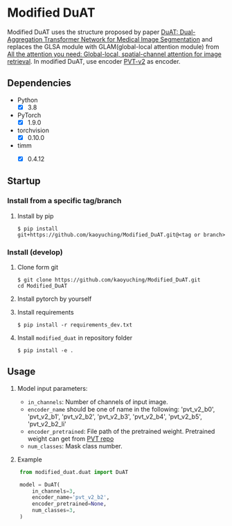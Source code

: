 # Modified DuAT
Modified DuAT uses the structure proposed by paper [DuAT: Dual-Aggregation Transformer Network for Medical Image Segmentation](https://arxiv.org/abs/2212.11677)
and replaces the GLSA module with GLAM(global-local attention module) from [All the attention you need: Global-local, spatial-channel attention for image retrieval](https://arxiv.org/abs/2107.08000).
In modified DuAT, use encoder [PVT-v2](https://github.com/whai362/PVT) as encoder.


## Dependencies
- Python
    - [x] 3.8
- PyTorch
    - [x] 1.9.0
- torchvision
    - [x] 0.10.0
- timm
    - [x] 0.4.12


## Startup
### Install from a specific tag/branch
1. Install by pip

    ```shell
    $ pip install git+https://github.com/kaoyuching/Modified_DuAT.git@<tag or branch>
    ```

### Install (develop)
1. Clone form git

    ```shell
    $ git clone https://github.com/kaoyuching/Modified_DuAT.git
    cd Modified_DuAT
    ```

2. Install pytorch by yourself

3. Install requirements

    ```shell
    $ pip install -r requirements_dev.txt
    ```

4. Install `modified_duat` in repository folder

    ```shell
    $ pip install -e .
    ````


## Usage
1. Model input parameters:
    - `in_channels`:
        Number of channels of input image.
    - `encoder_name` should be one of name in the following:
        'pvt_v2_b0', 'pvt_v2_b1', 'pvt_v2_b2', 'pvt_v2_b3', 'pvt_v2_b4', 'pvt_v2_b5', 'pvt_v2_b2_li'
    - `encoder_pretrained`:
        File path of the pretrained weight.
        Pretrained weight can get from [PVT repo](https://github.com/whai362/PVT/tree/v2/classification)
    - `num_classes`:
        Mask class number.

2. Example

```python
    from modified_duat.duat import DuAT

    model = DuAT(
        in_channels=3,
        encoder_name='pvt_v2_b2',
        encoder_pretrained=None,
        num_classes=3,
    )
```
